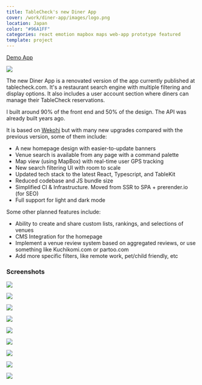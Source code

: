 ```yaml
---
title: TableCheck's new Diner App
cover: /work/diner-app/images/logo.png
location: Japan
color: "#96A1FF"
categories: react emotion mapbox maps web-app prototype featured
template: project
---
```


<p class="align-center">
<a class="btn external" role="button" href="https://diner-app-spa-staging.tablecheck.com/" target="_blank">Demo App</a>
</p>

![](/work/diner-app/images/1.png)

The new Diner App is a renovated version of the app currently published at tablecheck.com. It's a restaurant search engine with multiple filtering and display options. It also includes a user account section where diners can manage their TableCheck reservations.

I built around 90% of the front end and 50% of the design. The API was already built years ago.

It is based on <a href="/wekohi">Wekohi</a> but with many new upgrades compared with the previous version, some of them include:

- A new homepage design with easier-to-update banners
- Venue search is available from any page with a command palette
- Map view (using MapBox) with real-time user GPS tracking
- New search filtering UI with room to scale
- Updated tech stack to the latest React, Typescript, and TableKit
- Reduced codebase and JS bundle size
- Simplified CI & Infrastructure. Moved from SSR to SPA + prerender.io (for SEO)
- Full support for light and dark mode

Some other planned features include:

- Ability to create and share custom lists, rankings, and selections of venues
- CMS Integration for the homepage
- Implement a venue review system based on aggregated reviews, or use something like Kuchikomi.com or partoo.com 
- Add more specific filters, like remote work, pet/child friendly, etc

### Screenshots

![](/work/diner-app/images/2.jpg)

![](/work/diner-app/images/3.jpg)

![](/work/diner-app/images/4.jpg)

![](/work/diner-app/images/5.jpg)

![](/work/diner-app/images/6.jpg)

![](/work/diner-app/images/7.jpg)

![](/work/diner-app/images/8.jpg)

![](/work/diner-app/images/9.jpg)

![](/work/diner-app/images/10.jpg)